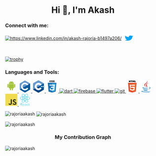 <h1 align="center">Hi 👋, I'm Akash</h1>
<!-- <h3 align="center">A student from NSUT Delhi, currently exploring my interests:)</h3> -->
<!-- - 🌱 I’m currently learning <b>Flutter</b> -->
<h3 align="left">Connect with me:</h3>
<p align="left">
<a href="https://www.linkedin.com/in/akash-rajoria-b1497a206/" target="blank"><img align="center" src="https://raw.githubusercontent.com/rahuldkjain/github-profile-readme-generator/master/src/images/icons/Social/linked-in-alt.svg" alt="https://www.linkedin.com/in/akash-rajoria-b1497a206/" height="30" width="40" /></a>
<a href="https://twitter.com/_Akash_Rajoria" target="blank"><img align="center" src="https://raw.githubusercontent.com/github/explore/80688e429a7d4ef2fca1e82350fe8e3517d3494d/topics/twitter/twitter.png" alt="https://twitter.com/_Akash_Rajoria" target="blank" height="30" width="40" /></a>  
</p>
<br/>

[![trophy](https://github-profile-trophy.vercel.app/?username=rajoriaakash)](https://github.com/ryo-ma/github-profile-trophy)

<h3 align="left">Languages and Tools:</h3>
<p align="left"> <a href="https://developer.android.com" target="_blank" rel="noreferrer"> <img src="https://raw.githubusercontent.com/devicons/devicon/master/icons/android/android-original-wordmark.svg" alt="android" width="40" height="40"/> </a> <a href="https://www.cprogramming.com/" target="_blank" rel="noreferrer"> <img src="https://raw.githubusercontent.com/devicons/devicon/master/icons/c/c-original.svg" alt="c" width="40" height="40"/> </a> <a href="https://www.w3schools.com/cpp/" target="_blank" rel="noreferrer"> <img src="https://raw.githubusercontent.com/devicons/devicon/master/icons/cplusplus/cplusplus-original.svg" alt="cplusplus" width="40" height="40"/> </a> <a href="https://www.w3schools.com/css/" target="_blank" rel="noreferrer"> <img src="https://raw.githubusercontent.com/devicons/devicon/master/icons/css3/css3-original-wordmark.svg" alt="css3" width="40" height="40"/> </a> <a href="https://dart.dev" target="_blank" rel="noreferrer"> <img src="https://www.vectorlogo.zone/logos/dartlang/dartlang-icon.svg" alt="dart" width="40" height="40"/> </a><a href="https://firebase.google.com/" target="_blank" rel="noreferrer"> <img src="https://www.vectorlogo.zone/logos/firebase/firebase-icon.svg" alt="firebase" width="40" height="40"/> </a> <a href="https://flutter.dev" target="_blank" rel="noreferrer"> <img src="https://www.vectorlogo.zone/logos/flutterio/flutterio-icon.svg" alt="flutter" width="40" height="40"/> </a> <a href="https://git-scm.com/" target="_blank" rel="noreferrer"> <img src="https://www.vectorlogo.zone/logos/git-scm/git-scm-icon.svg" alt="git" width="40" height="40"/> </a> <a href="https://www.w3.org/html/" target="_blank" rel="noreferrer"> <img src="https://raw.githubusercontent.com/devicons/devicon/master/icons/html5/html5-original-wordmark.svg" alt="html5" width="40" height="40"/> </a> <a href="https://www.java.com" target="_blank" rel="noreferrer"> <img src="https://raw.githubusercontent.com/devicons/devicon/master/icons/java/java-original.svg" alt="java" width="40" height="40"/> </a> <a href="https://developer.mozilla.org/en-US/docs/Web/JavaScript" target="_blank" rel="noreferrer"> <img src="https://raw.githubusercontent.com/devicons/devicon/master/icons/javascript/javascript-original.svg" alt="javascript" width="40" height="40"/> </a><a href="https://reactjs.org/" target="_blank" rel="noreferrer"> <img src="https://raw.githubusercontent.com/devicons/devicon/master/icons/react/react-original-wordmark.svg" alt="react" width="40" height="40"/> </a>
<p><img align="left" src="https://github-readme-stats.vercel.app/api/top-langs?username=rajoriaakash&show_icons=true&locale=en&layout=compact" alt="rajoriaakash" /></p>

<p>&nbsp;<img align="center" src="https://github-readme-stats.vercel.app/api?username=rajoriaakash&show_icons=true&locale=en" alt="rajoriaakash" /></p>

<p><img align="center" src="https://github-readme-streak-stats.herokuapp.com/?user=rajoriaakash&" alt="rajoriaakash" /></p>
<h3 align="center">My Contribution Graph </h3>
<p><img align="center" src="https://activity-graph.herokuapp.com/graph?username=rajoriaakash&" alt="rajoriaakash" /></p>
